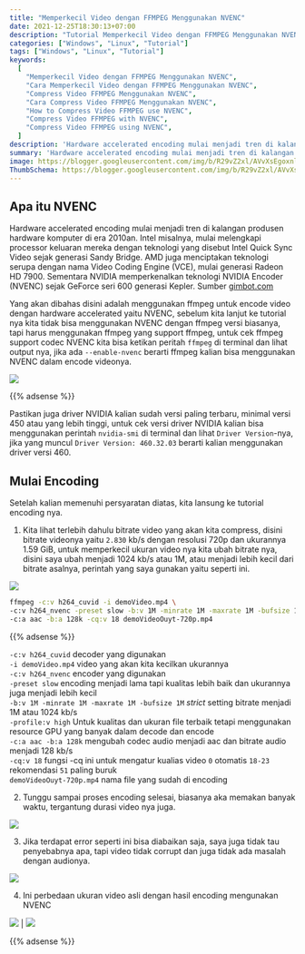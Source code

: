 ```yaml
---
title: "Memperkecil Video dengan FFMPEG Menggunakan NVENC"
date: 2021-12-25T18:30:13+07:00
description: "Tutorial Memperkecil Video dengan FFMPEG Menggunakan NVENC"
categories: ["Windows", "Linux", "Tutorial"]
tags: ["Windows", "Linux", "Tutorial"]
keywords:
  [
    "Memperkecil Video dengan FFMPEG Menggunakan NVENC",
    "Cara Memperkecil Video dengan FFMPEG Menggunakan NVENC",
    "Compress Video FFMPEG Menggunakan NVENC",
    "Cara Compress Video FFMPEG Menggunakan NVENC",
    "How to Compress Video FFMPEG use NVENC",
    "Compress Video FFMPEG with NVENC",
    "Compress Video FFMPEG using NVENC",
  ]
description: 'Hardware accelerated encoding mulai menjadi tren di kalangan produsen hardware komputer di era 2010an. Intel misalnya, mulai melengkapi processor keluaran mereka dengan teknologi yang disebut Intel Quick Sync Video sejak generasi Sandy Bridge.'
summary: 'Hardware accelerated encoding mulai menjadi tren di kalangan produsen hardware komputer di era 2010an. Intel misalnya, mulai melengkapi processor keluaran mereka dengan teknologi yang disebut Intel Quick Sync Video sejak generasi Sandy Bridge.'
image: https://blogger.googleusercontent.com/img/b/R29vZ2xl/AVvXsEgoxnlTORd-C99ayoO1digwfSc5TAkckwCfg92GdGH2SQthGHCqQy9ak1CdyTQHbR7ELbkz_BdkKi-q-YntBmxLOAAqOyFQBVwCVRmDheDPVzNXs9RP-Li8sW6F4hoCv8bETjak1rkJVdENnP4UBQTsEIzj0NJHxDibExzSwQosab-zaHRDqI31bXt4NnBE/s80-rw/ffmpeg-logo.png
ThumbSchema: https://blogger.googleusercontent.com/img/b/R29vZ2xl/AVvXsEgoxnlTORd-C99ayoO1digwfSc5TAkckwCfg92GdGH2SQthGHCqQy9ak1CdyTQHbR7ELbkz_BdkKi-q-YntBmxLOAAqOyFQBVwCVRmDheDPVzNXs9RP-Li8sW6F4hoCv8bETjak1rkJVdENnP4UBQTsEIzj0NJHxDibExzSwQosab-zaHRDqI31bXt4NnBE/s0-rw/ffmpeg-logo.png
---
```


## Apa itu NVENC

Hardware accelerated encoding mulai menjadi tren di kalangan produsen hardware komputer di era 2010an. Intel misalnya, mulai melengkapi processor keluaran mereka dengan teknologi yang disebut Intel Quick Sync Video sejak generasi Sandy Bridge. AMD juga menciptakan teknologi serupa dengan nama Video Coding Engine (VCE), mulai generasi Radeon HD 7900. Sementara NVIDIA memperkenalkan teknologi NVIDIA Encoder (NVENC) sejak GeForce seri 600 generasi Kepler. Sumber [gimbot.com](https://www.gimbot.com/mengenal-nvenc-teknologi-nvidia-untuk-youtuber-streamer/)

Yang akan dibahas disini adalah menggunakan ffmpeg untuk encode video dengan hardware accelerated yaitu NVENC, sebelum kita lanjut ke tutorial nya kita tidak bisa menggunakan NVENC dengan ffmpeg versi biasanya, tapi harus menggunakan ffmpeg yang support ffmpeg, untuk cek ffmpeg support codec NVENC kita bisa ketikan peritah `ffmpeg` di terminal dan lihat output nya, jika ada `--enable-nvenc` berarti ffmpeg kalian bisa menggunakan NVENC dalam encode videonya.

![](https://blogger.googleusercontent.com/img/b/R29vZ2xl/AVvXsEiwwjMeZhZncSBlZxOy8GTB_6yKs56CAIuHf8RscfJp6VCwitm68MyFPdTp9f9_Inm-XcypmF_yBnstWn83jsGiZtRJoUfnty-IumS520g4mxTwf06FoenWL7FN4G9SM8sI-d1eoUdC20fXTUncyK4-WEaerWE0qr5B99eIKfXiUVHHGULfxWC1Ej533M3B/s0-rw/rmdhnreza.my.id.ffmpeg.nvenc.3.jpeg)

{{% adsense %}}

Pastikan juga driver NVIDIA kalian sudah versi paling terbaru, minimal versi 450 atau yang lebih tinggi, untuk cek versi driver NVIDIA kalian bisa menggunakan perintah `nvidia-smi` di terminal dan lihat `Driver Version`-nya, jika yang muncul `Driver Version: 460.32.03` berarti kalian menggunakan driver versi 460.

## Mulai Encoding

Setelah kalian memenuhi persyaratan diatas, kita lansung ke tutorial encoding nya.

1. Kita lihat terlebih dahulu bitrate video yang akan kita compress, disini bitrate videonya yaitu `2.830` kb/s dengan resolusi 720p dan ukurannya 1.59 GiB, untuk memperkecil ukuran video nya kita ubah bitrate nya, disini saya ubah menjadi 1024 kb/s atau 1M, atau menjadi lebih kecil dari bitrate asalnya, perintah yang saya gunakan yaitu seperti ini.

![](https://blogger.googleusercontent.com/img/b/R29vZ2xl/AVvXsEg2yUu4uaYTyZI-fC0KCpP2aJU1vZRK183jV1IpvyAjF99Lj_TgEUoE8X9IKz7PyBbO9go2VxXHLDU87tpnpdN38WY_0-USRV25YNBsnTU5S3og7a5SFdQGvmzR2CMI4lzjk7ontfrTzdIv5DumM_mXhtMOr-O4UFbsIDlwhmwjES8nUV4xBenKdwstqN7n/s0-rw/rmdhnreza.my.id.ffmpeg.nvenc.4.jpeg)

```bash
ffmpeg -c:v h264_cuvid -i demoVideo.mp4 \
-c:v h264_nvenc -preset slow -b:v 1M -minrate 1M -maxrate 1M -bufsize 1M -profile:v high \
-c:a aac -b:a 128k -cq:v 18 demoVideoOuyt-720p.mp4
```

{{% adsense %}}

`-c:v h264_cuvid` decoder yang digunakan\
`-i demoVideo.mp4` video yang akan kita kecilkan ukurannya\
`-c:v h264_nvenc` encoder yang digunakan\
`-preset slow` encoding menjadi lama tapi kualitas lebih baik dan ukurannya juga menjadi lebih kecil\
`-b:v 1M -minrate 1M -maxrate 1M -bufsize 1M` *strict* setting bitrate menjadi 1M atau 1024 kb/s\
`-profile:v high` Untuk kualitas dan ukuran file terbaik tetapi menggunakan resource GPU yang banyak dalam decode dan encode\
`-c:a aac -b:a 128k` mengubah codec audio menjadi aac dan bitrate audio menjadi 128 kb/s\
`-cq:v 18` fungsi -cq ini untuk mengatur kualias video `0` otomatis `18-23` rekomendasi `51` paling buruk\
`demoVideoOuyt-720p.mp4` nama file yang sudah di encoding

2. Tunggu sampai proses encoding selesai, biasanya aka memakan banyak waktu, tergantung durasi video nya juga.

![](https://blogger.googleusercontent.com/img/b/R29vZ2xl/AVvXsEgQKyVYjOBTp2mksmSYQIeHaZY9QvJcSCtPkPscnbQNGqqcOFG9bbXCedyjBAmkd5AMiuXffZyOX_nG87hmZwnRQ9KUHeYTdjNkv_O8_nWmSz94ZiCDVGpWkX0ephm4AyQmQ5Lh8SQytuyglvj9ExW4l1QvTm4s98sZ2xsUvvi3XyS9V-gzptXx2zkCvgj_/s0-rw/rmdhnreza.my.id.ffmpeg.nvenc.6.jpeg)

3. Jika terdapat error seperti ini bisa diabaikan saja, saya juga tidak tau penyebabnya apa, tapi video tidak corrupt dan juga tidak ada masalah dengan audionya.

![](https://blogger.googleusercontent.com/img/b/R29vZ2xl/AVvXsEgUXzLNychxSpwcZVEFTTNxpsKVCoFf0s8IPvMpzEisqDBH70aizlKblCkSw74diUa4_cz9RbZLVs8vNsqy7Otafn34iXsetCQCS1hATaJHGRh2dpY1uxtJY7Rzo6cDG2M8sMGUum2JXxf0j2ReIb_v0KYzTJIHQPGtoIsx2uFVMYngCxeYIEb76MCwsUyo/s0-rw/rmdhnreza.my.id.ffmpeg.nvenc.7.jpeg)

4. Ini perbedaan ukuran video asli dengan hasil encoding mengunakan NVENC

![](https://blogger.googleusercontent.com/img/b/R29vZ2xl/AVvXsEhZ9SclvLwgZ4J3m0w2uQkNcFRgL0jiE5hWCgM_t3R9w1dATj5v1VjyOerUXk7ws9tdg1GVZ6BYEAKMXksJGmC9tqbkqTZLwg3NTMNZWQHrynLZX3Qs0AXjOSTE4pxmrxFv0x07bt_gNhcxvM3Q_pDQnxtuqERU21rGdhVOQGxSb-tcAUKG22sVO-OhiHt6/s0-rw/rmdhnreza.my.id.ffmpeg.nvenc.5.jpeg) | ![](https://blogger.googleusercontent.com/img/b/R29vZ2xl/AVvXsEgriaZs98Km-w15U9qYjf4hfGvwbMsnjSMAmvlIXaeUHKOjzkOYZ4yW8SAQwSYzQhB_kNecI41mm2S8BTorSWlElicuxWxVxctA1ob3GFMIk8TzT7w2GPkUlagF5rPFcR0eq447KV_lddzlnH6BiGQ9MnVbCvBhAfxrDNzSz9Z6yZQgriW2_GJPBqPB10Fi/s0-rw/rmdhnreza.my.id.ffmpeg.nvenc.8.jpeg)

{{% adsense %}}
